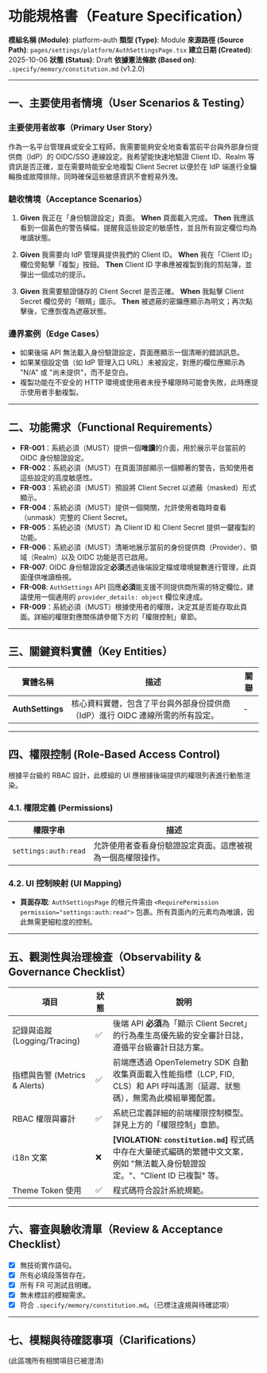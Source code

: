 # 功能規格書（Feature Specification）

**模組名稱 (Module)**: platform-auth
**類型 (Type)**: Module
**來源路徑 (Source Path)**: `pages/settings/platform/AuthSettingsPage.tsx`
**建立日期 (Created)**: 2025-10-06
**狀態 (Status)**: Draft
**依據憲法條款 (Based on)**: `.specify/memory/constitution.md` (v1.2.0)

---

## 一、主要使用者情境（User Scenarios & Testing）

### 主要使用者故事（Primary User Story）
作為一名平台管理員或安全工程師，我需要能夠安全地查看當前平台與外部身份提供商（IdP）的 OIDC/SSO 連線設定。我希望能快速地驗證 Client ID、Realm 等資訊是否正確，並在需要時能安全地複製 Client Secret 以便於在 IdP 端進行金鑰輪換或故障排除，同時確保這些敏感資訊不會輕易外洩。

### 驗收情境（Acceptance Scenarios）
1.  **Given** 我正在「身份驗證設定」頁面。
    **When** 頁面載入完成。
    **Then** 我應該看到一個黃色的警告橫幅，提醒我這些設定的敏感性，並且所有設定欄位均為唯讀狀態。

2.  **Given** 我需要向 IdP 管理員提供我們的 Client ID。
    **When** 我在「Client ID」欄位旁點擊「複製」按鈕。
    **Then** Client ID 字串應被複製到我的剪貼簿，並彈出一個成功的提示。

3.  **Given** 我需要驗證儲存的 Client Secret 是否正確。
    **When** 我點擊 Client Secret 欄位旁的「眼睛」圖示。
    **Then** 被遮蔽的密鑰應顯示為明文；再次點擊後，它應恢復為遮蔽狀態。

### 邊界案例（Edge Cases）
- 如果後端 API 無法載入身份驗證設定，頁面應顯示一個清晰的錯誤訊息。
- 如果某個設定值（如 IdP 管理入口 URL）未被設定，對應的欄位應顯示為 "N/A" 或 "尚未提供"，而不是空白。
- 複製功能在不安全的 HTTP 環境或使用者未授予權限時可能會失敗，此時應提示使用者手動複製。

---

## 二、功能需求（Functional Requirements）

- **FR-001**：系統必須（MUST）提供一個**唯讀**的介面，用於展示平台當前的 OIDC 身份驗證設定。
- **FR-002**：系統必須（MUST）在頁面頂部顯示一個顯著的警告，告知使用者這些設定的高度敏感性。
- **FR-003**：系統必須（MUST）預設將 Client Secret 以遮蔽（masked）形式顯示。
- **FR-004**：系統必須（MUST）提供一個開關，允許使用者臨時查看（unmask）完整的 Client Secret。
- **FR-005**：系統必須（MUST）為 Client ID 和 Client Secret 提供一鍵複製的功能。
- **FR-006**：系統必須（MUST）清晰地展示當前的身份提供商（Provider）、領域（Realm）以及 OIDC 功能是否已啟用。
- **FR-007**: OIDC 身份驗證設定**必須**透過後端設定檔或環境變數進行管理，此頁面僅供唯讀檢視。
- **FR-008**: `AuthSettings` API 回應**必須**能支援不同提供商所需的特定欄位，建議使用一個通用的 `provider_details: object` 欄位來達成。
- **FR-009**：系統必須（MUST）根據使用者的權限，決定其是否能存取此頁面。詳細的權限對應關係請參閱下方的「權限控制」章節。

---

## 三、關鍵資料實體（Key Entities）
| 實體名稱 | 描述 | 關聯 |
|-----------|------|------|
| **AuthSettings** | 核心資料實體，包含了平台與外部身份提供商（IdP）進行 OIDC 連線所需的所有設定。 | - |

---

## 四、權限控制 (Role-Based Access Control)

根據平台級的 RBAC 設計，此模組的 UI 應根據後端提供的權限列表進行動態渲染。

### 4.1. 權限定義 (Permissions)
| 權限字串 | 描述 |
|---|---|
| `settings:auth:read` | 允許使用者查看身份驗證設定頁面。這應被視為一個高權限操作。 |

### 4.2. UI 控制映射 (UI Mapping)
- **頁面存取**: `AuthSettingsPage` 的根元件需由 `<RequirePermission permission="settings:auth:read">` 包裹。所有頁面內的元素均為唯讀，因此無需更細粒度的控制。

---

## 五、觀測性與治理檢查（Observability & Governance Checklist）

| 項目 | 狀態 | 說明 |
|------|------|------|
| 記錄與追蹤 (Logging/Tracing) | ✅ | 後端 API **必須**為「顯示 Client Secret」的行為產生高優先級的安全審計日誌，遵循平台級審計日誌方案。 |
| 指標與告警 (Metrics & Alerts) | ✅ | 前端應透過 OpenTelemetry SDK 自動收集頁面載入性能指標（LCP, FID, CLS）和 API 呼叫遙測（延遲、狀態碼），無需為此模組單獨配置。 |
| RBAC 權限與審計 | ✅ | 系統已定義詳細的前端權限控制模型。詳見上方的「權限控制」章節。 |
| i18n 文案 | ❌ | **[VIOLATION: `constitution.md`]** 程式碼中存在大量硬式編碼的繁體中文文案，例如 "無法載入身份驗證設定。"、"Client ID 已複製" 等。 |
| Theme Token 使用 | ✅ | 程式碼符合設計系統規範。 |

---

## 六、審查與驗收清單（Review & Acceptance Checklist）

- [x] 無技術實作語句。
- [x] 所有必填段落皆存在。
- [x] 所有 FR 可測試且明確。
- [x] 無未標註的模糊需求。
- [x] 符合 `.specify/memory/constitution.md`。（已標注違規與待確認項）

---

## 七、模糊與待確認事項（Clarifications）

(此區塊所有相關項目已被澄清)
